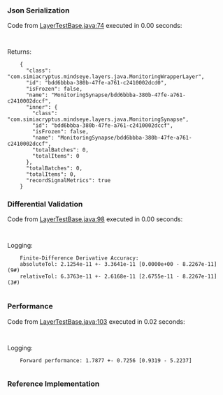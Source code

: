 ### Json Serialization
Code from [LayerTestBase.java:74](../../../../../../../../MindsEye/src/test/java/com/simiacryptus/mindseye/layers/LayerTestBase.java#L74) executed in 0.00 seconds: 
```java
  
```

Returns: 

```
    {
      "class": "com.simiacryptus.mindseye.layers.java.MonitoringWrapperLayer",
      "id": "bdd6bbba-380b-47fe-a761-c2410002dcd0",
      "isFrozen": false,
      "name": "MonitoringSynapse/bdd6bbba-380b-47fe-a761-c2410002dccf",
      "inner": {
        "class": "com.simiacryptus.mindseye.layers.java.MonitoringSynapse",
        "id": "bdd6bbba-380b-47fe-a761-c2410002dccf",
        "isFrozen": false,
        "name": "MonitoringSynapse/bdd6bbba-380b-47fe-a761-c2410002dccf",
        "totalBatches": 0,
        "totalItems": 0
      },
      "totalBatches": 0,
      "totalItems": 0,
      "recordSignalMetrics": true
    }
```



### Differential Validation
Code from [LayerTestBase.java:98](../../../../../../../../MindsEye/src/test/java/com/simiacryptus/mindseye/layers/LayerTestBase.java#L98) executed in 0.00 seconds: 
```java
  
```
Logging: 
```
    Finite-Difference Derivative Accuracy:
    absoluteTol: 2.1254e-11 +- 3.3641e-11 [0.0000e+00 - 8.2267e-11] (9#)
    relativeTol: 6.3763e-11 +- 2.6168e-11 [2.6755e-11 - 8.2267e-11] (3#)
    
```

### Performance
Code from [LayerTestBase.java:103](../../../../../../../../MindsEye/src/test/java/com/simiacryptus/mindseye/layers/LayerTestBase.java#L103) executed in 0.02 seconds: 
```java
  
```
Logging: 
```
    Forward performance: 1.7877 +- 0.7256 [0.9319 - 5.2237]
    
```

### Reference Implementation
